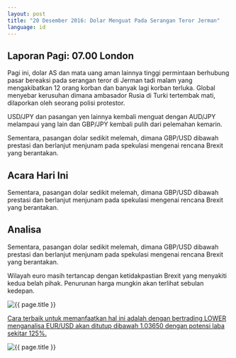 ```yaml
---
layout: post
title: "20 Desember 2016: Dolar Menguat Pada Serangan Teror Jerman"
language: id
---
```

## Laporan Pagi: 07.00 London

Pagi ini, dolar AS dan mata uang aman lainnya tinggi permintaan berhubung pasar bereaksi pada serangan teror di Jerman tadi malam yang mengakibatkan 12 orang korban dan banyak lagi korban terluka. Global menyebar kerusuhan dimana ambasador Rusia di Turki tertembak mati, dilaporkan oleh seorang polisi protestor.

USD/JPY dan pasangan yen lainnya kembali menguat dengan AUD/JPY melampaui yang lain dan GBP/JPY kembali pulih dari pelemahan kemarin.

Sementara, pasangan dolar sedikit melemah, dimana GBP/USD dibawah prestasi dan berlanjut menjunam pada spekulasi mengenai rencana Brexit yang berantakan.

## Acara Hari Ini

Sementara, pasangan dolar sedikit melemah, dimana GBP/USD dibawah prestasi dan berlanjut menjunam pada spekulasi mengenai rencana Brexit yang berantakan.

## Analisa

Sementara, pasangan dolar sedikit melemah, dimana GBP/USD dibawah prestasi dan berlanjut menjunam pada spekulasi mengenai rencana Brexit yang berantakan.

Wilayah euro masih tertancap dengan ketidakpastian Brexit yang menyakiti kedua belah pihak. Penurunan harga mungkin akan terlihat sebulan kedepan.

<img class="post-image" src="{{ site.url }}/images/2016-12-20_07-21-49.jpg" alt="{{ page.title }}">

<a href="%LINK%%?currency=GBP&amp;market=forex&amp;underlying=frxEURUSD&amp;formname=higherlower&amp;duration_amount=23&amp;duration_units=d&amp;amount=10&amp;amount_type=payout&amp;expiry_type=duration&amp;barrier=1.03650" target="_blank">Cara terbaik untuk memanfaatkan hal ini adalah dengan bertrading LOWER menganalisa EUR/USD akan ditutup dibawah 1.03650 dengan potensi laba sekitar 125%. </a>

<img class="post-image" src="{{ site.url }}/images/Screen-Shot-2016-12-20-at-5.39.33-PM.png" alt="{{ page.title }}">
